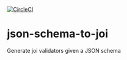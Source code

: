 [![CircleCI](https://circleci.com/gh/delta62/json-schema-to-joi.svg?style=svg)](https://circleci.com/gh/delta62/json-schema-to-joi)

# json-schema-to-joi

Generate joi validators given a JSON schema
